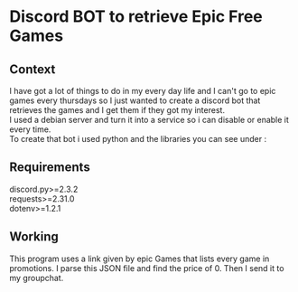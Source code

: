 # Discord BOT to retrieve Epic Free Games

## Context
I have got a lot of things to do in my every day life and I can't go to epic games every thursdays so 
I just wanted to create a discord bot that retrieves the games and I get them if they got my interest.  
I used a debian server and turn it into a service so i can disable or enable it every time.  
To create that bot i used python and the libraries you can see under :

## Requirements 
discord.py>=2.3.2  
requests>=2.31.0  
dotenv>=1.2.1 

## Working 
This program uses a link given by epic Games that lists every game in promotions.
I parse this JSON file and find the price of 0. Then I send it to my groupchat.
